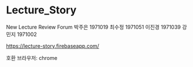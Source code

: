 # Lecture_Story
New Lecture Review Forum
박주은 1971019
최수정 1971051
이진경 1971039
강민지 1971002

https://lecture-story.firebaseapp.com/

호환 브라우저: chrome

